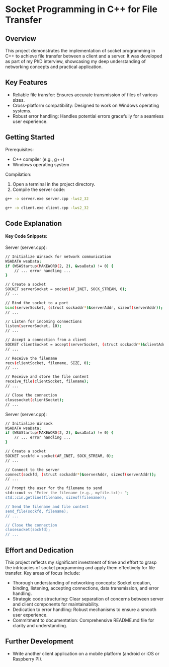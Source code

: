 # Socket Programming in C++ for File Transfer

## Overview

This project demonstrates the implementation of socket programming in C++ to achieve file transfer between a client and a server. It was developed as part of my PhD interview, showcasing my deep understanding of networking concepts and practical application.

## Key Features

- Reliable file transfer: Ensures accurate transmission of files of various sizes.
- Cross-platform compatibility: Designed to work on Windows operating systems.
- Robust error handling: Handles potential errors gracefully for a seamless user experience.
  
## Getting Started

Prerequisites:

- C++ compiler (e.g., g++)
- Windows operating system

Compilation:

1. Open a terminal in the project directory.
2. Compile the server code:


```bash
g++ -o server.exe server.cpp -lws2_32

g++ -o client.exe client.cpp -lws2_32
```


## Code Explanation

#### Key Code Snippets:

Server (server.cpp):

```bash
// Initialize Winsock for network communication
WSADATA wsaData;
if (WSAStartup(MAKEWORD(2, 2), &wsaData) != 0) {
    // ... error handling ...
}

// Create a socket
SOCKET serverSocket = socket(AF_INET, SOCK_STREAM, 0);
// ...

// Bind the socket to a port
bind(serverSocket, (struct sockaddr*)&serverAddr, sizeof(serverAddr));
// ...

// Listen for incoming connections
listen(serverSocket, 10);
// ...

// Accept a connection from a client
SOCKET clientSocket = accept(serverSocket, (struct sockaddr*)&clientAddr, &addrLen);
// ...

// Receive the filename
recv(clientSocket, filename, SIZE, 0);
// ...

// Receive and store the file content
receive_file(clientSocket, filename);
// ...

// Close the connection
closesocket(clientSocket);
// ...
```





Server (server.cpp):

```bash
// Initialize Winsock
WSADATA wsaData;
if (WSAStartup(MAKEWORD(2, 2), &wsaData) != 0) {
    // ... error handling ...
}

// Create a socket
SOCKET sockfd = socket(AF_INET, SOCK_STREAM, 0);
// ...

// Connect to the server
connect(sockfd, (struct sockaddr*)&serverAddr, sizeof(serverAddr));
// ...

// Prompt the user for the filename to send
std::cout << "Enter the filename (e.g., myfile.txt): ";
std::cin.getline(filename, sizeof(filename));

// Send the filename and file content
send_file(sockfd, filename);
// ...

// Close the connection
closesocket(sockfd);
// ...
```


## Effort and Dedication
This project reflects my significant investment of time and effort to grasp the intricacies of socket programming and apply them effectively for file transfer. Key areas of focus include:

- Thorough understanding of networking concepts: Socket creation, binding, listening, accepting connections, data transmission, and error handling.
- Strategic code structuring: Clear separation of concerns between server and client components for maintainability.
- Dedication to error handling: Robust mechanisms to ensure a smooth user experience.
- Commitment to documentation: Comprehensive README.md file for clarity and understanding.



## Further Development

- Write another client application on a mobile platform (android or iOS or Raspberry PI).

